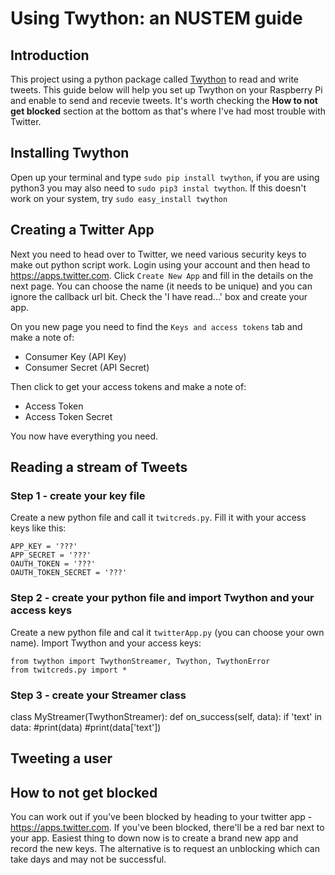 # Using Twython: an NUSTEM guide
## Introduction
This project using a python package called [Twython](https://twython.readthedocs.io/en/latest/index.html#) to read and write tweets. This guide below will help you set up Twython on your Raspberry Pi and enable to send and recevie tweets. It's worth checking the **How to not get blocked** section at the bottom as that's where I've had most trouble with Twitter.
## Installing Twython
Open up your terminal and type `sudo pip install twython`, if you are using python3 you may also need to `sudo pip3 instal twython`. If this doesn't work on your system, try `sudo easy_install twython`
## Creating a Twitter App
Next you need to head over to Twitter, we need various security keys to make out python script work. Login using your account and then head to https://apps.twitter.com. Click `Create New App` and fill in the details on the next page. You can choose the name (it needs to be unique) and you can ignore the callback url bit. Check the 'I have read...' box and create your app.

On you new page you need to find the `Keys and access tokens` tab and make a note of:
* Consumer Key (API Key)
* Consumer Secret (API Secret)

Then click to get your access tokens and make a note of:
* Access Token
* Access Token Secret

You now have everything you need. 

## Reading a stream of Tweets
### Step 1 - create your key file
Create a new python file and call it `twitcreds.py`. Fill it with your access keys like this:
```
APP_KEY = '???'
APP_SECRET = '???'
OAUTH_TOKEN = '???'
OAUTH_TOKEN_SECRET = '???'
```
### Step 2 - create your python file and import Twython and your access keys
Create a new python file and cal it `twitterApp.py` (you can choose your own name). Import Twython and your access keys:
```
from twython import TwythonStreamer, Twython, TwythonError
from twitcreds.py import *
```
### Step 3 - create your Streamer class
class MyStreamer(TwythonStreamer):
    def on_success(self, data):
        if 'text' in data:
            #print(data)
            #print(data['text'])
## Tweeting a user
## How to not get blocked
You can work out if you've been blocked by heading to your twitter app - https://apps.twitter.com. If you've been blocked, there'll be a red bar next to your app. Easiest thing to down now is to create a brand new app and record the new keys. The alternative is to request an unblocking which can take days and may not be successful.  